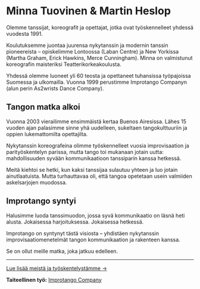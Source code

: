 # Minna Tuovinen & Martin Heslop

Olemme tanssijat, koreografit ja opettajat, jotka ovat työskennelleet yhdessä vuodesta 1991.

Koulutuksemme juontaa juurensa nykytanssin ja modernin tanssin pioneereista – opiskelimme Lontoossa (Laban Centre) ja New Yorkissa (Martha Graham, Erick Hawkins, Merce Cunningham). Minna on valmistunut koreografin maisteriksi Teatterikorkeakoulusta.

Yhdessä olemme luoneet yli 60 teosta ja opettaneet tuhansissa työpajoissa Suomessa ja ulkomailla. Vuonna 1999 perustimme Improtango Companyn (alun perin As2wrists Dance Company).

## Tangon matka alkoi

Vuonna 2003 vierailimme ensimmäistä kertaa Buenos Airesissa. Lähes 15 vuoden ajan palasimme sinne yhä uudelleen, sukeltaen tangokulttuuriin ja oppien lukemattomilta opettajilta.

Nykytanssin koreografeina olimme työskennelleet vuosia improvisaation ja parityöskentelyn parissa, mutta tango toi mukanaan jotain uutta: mahdollisuuden syvään kommunikaatioon tanssiparin kanssa hetkessä.

Meitä kiehtoi se hetki, kun kaksi tanssijaa sulautuu yhteen ja luo jotain ainutlaatuista. Mutta turhauttavaa oli, että tangoa opetetaan usein valmiiden askelsarjojen muodossa.

## Improtango syntyi

Halusimme luoda tanssimuodon, jossa syvä kommunikaatio on läsnä heti alusta. Jokaisessa harjoituksessa. Jokaisessa hetkessä.

Improtango on syntynyt tästä visiosta – yhdistäen nykytanssin improvisaatiomenetelmät tangon kommunikaation ja rakenteen kanssa.

Se on ollut meille matka, joka jatkuu edelleen.

---

[Lue lisää meistä ja työskentelystämme →](/about)

**Taiteellinen työ:** [Improtango Company](https://improtango.fi)
